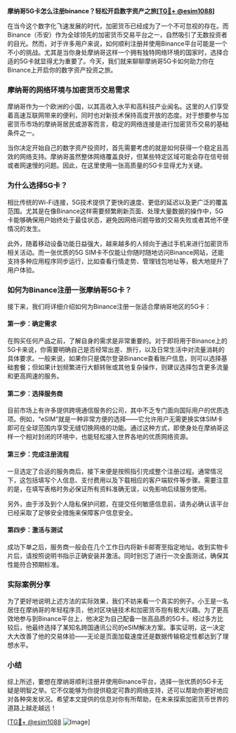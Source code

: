 **摩纳哥5G卡怎么注册binance？轻松开启数字资产之旅[[TG💪+ @esim1088](https://t.me/s/esim1088)]**

在当今这个数字化飞速发展的时代，加密货币已经成为了一个不可忽视的存在。而Binance（币安）作为全球领先的加密货币交易平台之一，自然吸引了无数投资者的目光。然而，对于许多用户来说，如何顺利注册并使用Binance平台可能是一个不小的挑战。尤其是当你身处摩纳哥这样一个拥有独特网络环境的国家时，选择合适的5G卡就显得尤为重要了。今天，我们就来聊聊摩纳哥5G卡如何助力你在Binance上开启你的数字资产投资之旅。

### 摩纳哥的网络环境与加密货币交易需求

摩纳哥作为一个欧洲的小国，以其高收入水平和高科技产业闻名。这里的人们享受着高速互联网带来的便利，同时也对新技术保持高度开放的态度。对于想要参与加密货币市场的摩纳哥居民或游客而言，稳定的网络连接是进行加密货币交易的基础条件之一。

当你决定开始自己的数字资产投资时，首先需要考虑的就是如何获得一个稳定且高效的网络支持。摩纳哥虽然整体网络覆盖良好，但某些特定区域可能会存在信号弱或者网速慢的问题。因此，在这里使用一张高质量的5G卡显得尤为关键。

### 为什么选择5G卡？

相比传统的Wi-Fi连接，5G技术提供了更快的速度、更低的延迟以及更广泛的覆盖范围。尤其是在像Binance这样需要频繁刷新页面、处理大量数据的操作中，5G卡能够确保用户始终处于最佳状态，避免因网络问题导致的交易失败或者其他不便情况的发生。

此外，随着移动设备功能日益强大，越来越多的人倾向于通过手机来进行加密货币相关活动。而一张优质的5G SIM卡不仅能让你随时随地访问Binance网站，还能支持多种应用程序同步运行，比如查看行情走势、管理钱包地址等，极大地提升了用户体验。

### 如何为Binance注册一张摩纳哥5G卡？

接下来，我们将详细介绍如何为Binance注册一张适合摩纳哥地区的5G卡：

#### 第一步：确定需求
在购买任何产品之前，了解自身的需求是非常重要的。对于即将用于Binance上的5G卡来说，你需要明确自己是否经常出差、旅行，以及日常生活中对流量消耗的具体要求。一般来说，如果你只是偶尔登录Binance查看账户信息，则可以选择基础套餐；但如果计划频繁进行大额转账或其他复杂操作，则建议选择包含更多流量和更高网速的服务。

#### 第二步：选择服务商
目前市场上有许多提供跨境通信服务的公司，其中不乏专门面向国际用户的优质选项。例如，“eSIM”就是一种非常方便的选择——它允许用户无需更换实体SIM卡即可在全球范围内享受无缝切换网络的功能。通过这种方式，即使身处在摩纳哥这样一个相对封闭的环境中，也能轻松接入世界各地的优质网络资源。

#### 第三步：完成注册流程
一旦选定了合适的服务商后，接下来便是按照指引完成整个注册过程。通常情况下，这包括填写个人信息、支付费用以及下载相应的客户端软件等步骤。需要注意的是，在填写表格时务必保证所有资料准确无误，以免影响后续服务使用。

另外，由于涉及到个人隐私保护问题，在提交任何敏感信息前，请务必确认该平台已经采取了足够安全措施来保障客户信息安全。

#### 第四步：激活与测试
成功下单之后，服务商一般会在几个工作日内将新卡邮寄至指定地址。收到实物卡片后，请按照说明书指示正确安装并激活。同时别忘了进行一次全面测试，确保其性能符合预期标准。

### 实际案例分享

为了更好地说明上述方法的实际效果，我们不妨来看一个真实的例子。小王是一名居住在摩纳哥的年轻程序员，他对区块链技术和加密货币抱有极大兴趣。为了更高效地参与到Binance平台上，他决定为自己配备一张高品质的5G卡。经过多方比较后，他最终选择了某知名跨国通讯公司的eSIM解决方案。事实证明，这一决定大大改善了他的交易体验——无论是页面加载速度还是数据传输稳定性都达到了理想水平。

### 小结

综上所述，要想在摩纳哥顺利注册并使用Binance平台，选择一张优质的5G卡无疑是明智之举。它不仅能够为你提供稳定可靠的网络支持，还可以帮助你更好地应对各种突发状况。希望本文提供的信息对你有所帮助，在未来探索加密货币世界的道路上越走越远！

[[TG💪+ @esim1088](https://t.me/s/esim1088) ![Image](https://i.postimg.cc/4NQfJmqS/Snipaste-2025-05-13-00-14-12.png)]